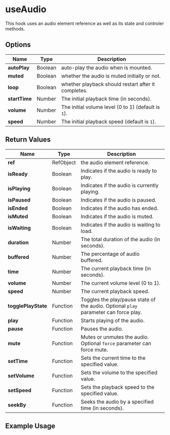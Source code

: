 # useAudio

This hook uses an audio element reference as well as its state and controler methods.

## Options

| Name          | Type    | Description                                         |
| ------------- | ------- | --------------------------------------------------- |
| **autoPlay**  | Boolean | auto-play the audio when is mounted.                |
| **muted**     | Boolean | whether the audio is muted initially or not.        |
| **loop**      | Boolean | whether playback should restart after it completes. |
| **startTime** | Number  | The initial playback time (in seconds).             |
| **volume**    | Number  | The initial volume level (0 to 1) (default is `1`). |
| **speed**     | Number  | The initial playback speed (default is `1`).        |

## Return Values

| Name                | Type      | Description                                                                          |
| ------------------- | --------- | ------------------------------------------------------------------------------------ |
| **ref**             | RefObject | the audio element reference.                                                         |
| **isReady**         | Boolean   | Indicates if the audio is ready to play.                                             |
| **isPlaying**       | Boolean   | Indicates if the audio is currently playing.                                         |
| **isPaused**        | Boolean   | Indicates if the audio is paused.                                                    |
| **isEnded**         | Boolean   | Indicates if the audio has ended.                                                    |
| **isMuted**         | Boolean   | Indicates if the audio is muted.                                                     |
| **isWaiting**       | Boolean   | Indicates if the audio is waiting to load.                                           |
| **duration**        | Number    | The total duration of the audio (in seconds).                                        |
| **buffered**        | Number    | The percentage of audio buffered.                                                    |
| **time**            | Number    | The current playback time (in seconds).                                              |
| **volume**          | Number    | The current volume level (0 to 1).                                                   |
| **speed**           | Number    | The current playback speed.                                                          |
| **togglePlayState** | Function  | Toggles the play/pause state of the audio. Optional `play` parameter can force play. |
| **play**            | Function  | Starts playing of the audio.                                                         |
| **pause**           | Function  | Pauses the audio.                                                                    |
| **mute**            | Function  | Mutes or unmutes the audio. Optional `force` parameter can force mute.               |
| **setTime**         | Function  | Sets the current time to the specified value.                                        |
| **setVolume**       | Function  | Sets the volume to the specified value.                                              |
| **setSpeed**        | Function  | Sets the playback speed to the specified value.                                      |
| **seekBy**          | Function  | Seeks the audio by a specified time (in seconds).                                    |

## Example Usage
